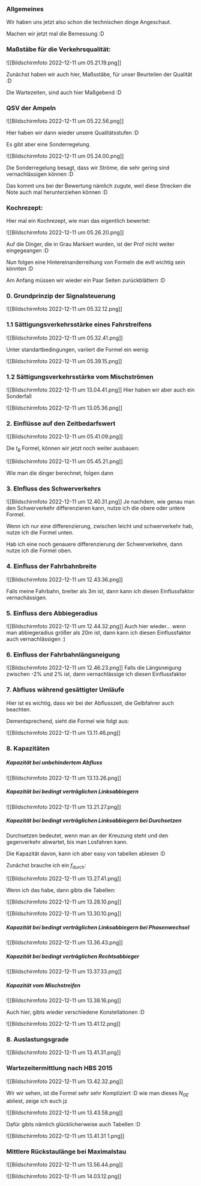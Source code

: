 ### Allgemeines
Wir haben uns jetzt also schon die technischen dinge Angeschaut.

Machen wir jetzt mal die Bemessung :D

### Maßstäbe für die Verkehrsqualität:

![[Bildschirm­foto 2022-12-11 um 05.21.19.png]]

Zunächst haben wir auch hier, Maßsstäbe, für unser Beurteilen der Qualität :D

Die Wartezeiten, sind auch hier Maßgebend :D

### QSV der Ampeln
![[Bildschirm­foto 2022-12-11 um 05.22.56.png]]

Hier haben wir dann wieder unsere Qualitätsstufen :D

Es gibt aber eine Sonderregelung.

![[Bildschirm­foto 2022-12-11 um 05.24.00.png]]

Die Sonderregelung besagt, dass wir Ströme, die sehr gering sind vernachlässigen können :D

Das kommt uns bei der Bewertung nämlich zugute, weil diese Strecken die Note auch mal herunterziehen können :D

### Kochrezept:
Hier mal ein Kochrezept, wie man das eigentlich bewertet:

![[Bildschirm­foto 2022-12-11 um 05.26.20.png]]

Auf die Dinger, die in Grau Markiert wurden, ist der Prof nicht weiter eingegeangen :D

Nun folgen eine Hintereinanderreihung von Formeln die evtl wichtig sein könnten :D

Am Anfang müssen wir wieder ein Paar Seiten zurückblättern :D

###  0. Grundprinzip der Signalsteuerung
![[Bildschirm­foto 2022-12-11 um 05.32.12.png]]

### 1.1 Sättigungsverkehrsstärke eines Fahrstreifens
![[Bildschirm­foto 2022-12-11 um 05.32.41.png]]

Unter standartbedingungen, variiert die Formel ein wenig:

![[Bildschirm­foto 2022-12-11 um 05.39.15.png]]

###  1.2 Sättigungsverkehrsstärke vom Mischströmen
![[Bildschirm­foto 2022-12-11 um 13.04.41.png]]
Hier haben wir aber auch ein Sonderfall

![[Bildschirm­foto 2022-12-11 um 13.05.36.png]]

### 2. Einflüsse auf den Zeitbedarfswert
![[Bildschirm­foto 2022-12-11 um 05.41.09.png]]

Die $t_B$ Formel, können wir jetzt noch weiter ausbauen:

![[Bildschirm­foto 2022-12-11 um 05.45.21.png]]

Wie man die dinger berechnet, folgen dann 

### 3. EInfluss des Schwerverkehrs
![[Bildschirm­foto 2022-12-11 um 12.40.31.png]]
Je nachdem, wie genau man den Schwerverkehr differenzieren kann, nutze ich die obere oder untere Formel.

Wenn ich nur eine differenzierung, zwischen leicht und schwerverkehr hab, nutze ich die Formel unten.

Hab ich eine noch genauere differenzierung der Schwerverkehre, dann nutze ich die Formel oben.

### 4. Einfluss der Fahrbahnbreite
![[Bildschirm­foto 2022-12-11 um 12.43.36.png]]

Falls meine Fahrbahn, breiter als 3m ist, dann kann ich diesen Einflussfaktor vernachässigen.

###  5. Einfluss ders Abbiegeradius
![[Bildschirm­foto 2022-12-11 um 12.44.32.png]]
Auch hier wieder... wenn man abbiegeradius größer als 20m ist, dann kann ich diesen Einflussfaktor auch vernachlässigen :) 

### 6. Einfluss der Fahrbahnlängsneigung
![[Bildschirm­foto 2022-12-11 um 12.46.23.png]]
Falls die Längsneigung zwischen -2% und 2% ist, dann vernachlässige ich diesen Einflussfaktor

### 7. Abfluss während gesättigter Umläufe
Hier ist es wichtig, dass wir bei der Abflusszeit, die Gelbfahrer auch beachten.

Dementsprechend, sieht die Formel wie folgt aus:

![[Bildschirm­foto 2022-12-11 um 13.11.46.png]]

### 8. Kapazitäten
##### Kapazität bei unbehindertem Abfluss
![[Bildschirm­foto 2022-12-11 um 13.13.26.png]]

##### Kapazität bei bedingt verträglichen Linksabbiegern
![[Bildschirm­foto 2022-12-11 um 13.21.27.png]]

##### Kapazität bei bedingt verträglichen Linksabbiegern bei Durchsetzen
Durchsetzen bedeutet, wenn man an der Kreuzung steht und den gegenverkehr abwartet, bis man Losfahren kann.

Die Kapazität davon, kann ich aber easy von tabellen ablesen :D

Zunächst brauche ich ein $f_{\text{durch}}$:

![[Bildschirm­foto 2022-12-11 um 13.27.41.png]]

Wenn ich das habe, dann gibts die Tabellen:

![[Bildschirm­foto 2022-12-11 um 13.28.10.png]]

![[Bildschirm­foto 2022-12-11 um 13.30.10.png]]

##### Kapazität bei bedingt verträglichen Linksabbiegern bei Phasenwechsel
![[Bildschirm­foto 2022-12-11 um 13.36.43.png]]

##### Kapazität bei bedingt verträglichen Rechtsabbieger
![[Bildschirm­foto 2022-12-11 um 13.37.33.png]]

##### Kapazität vom Mischstreifen
![[Bildschirm­foto 2022-12-11 um 13.38.16.png]]

Auch hier, gibts wieder verschiedene Konstellationen :D 

![[Bildschirm­foto 2022-12-11 um 13.41.12.png]]

### 8. Auslastungsgrade
![[Bildschirm­foto 2022-12-11 um 13.41.31.png]]

### Wartezeitermittlung nach HBS 2015

![[Bildschirm­foto 2022-12-11 um 13.42.32.png]]

Wir wir sehen, ist die Formel sehr sehr Kompliziert :D wie man dieses $N_{GE}$ abliest, zeige ich euch jz

![[Bildschirm­foto 2022-12-11 um 13.43.58.png]]

Dafür gibts nämlich glücklicherweise auch Tabellen :D

![[Bildschirm­foto 2022-12-11 um 13.41.31 1.png]]

### Mittlere Rückstaulänge bei Maximalstau
![[Bildschirm­foto 2022-12-11 um 13.56.44.png]]

![[Bildschirm­foto 2022-12-11 um 14.03.12.png]]